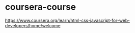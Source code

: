 # coursera-course
https://www.coursera.org/learn/html-css-javascript-for-web-developers/home/welcome
